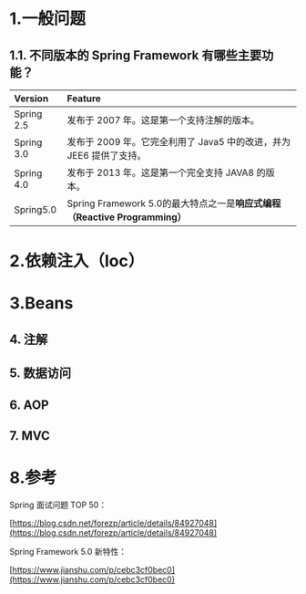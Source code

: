 # 1.一般问题

## 1.1. 不同版本的 Spring Framework 有哪些主要功能？

| Version | Feature |
| :--- | :--- |
| Spring 2.5 | 发布于 2007 年。这是第一个支持注解的版本。 |
| Spring 3.0 | 发布于 2009 年。它完全利用了 Java5 中的改进，并为 JEE6 提供了支持。 |
| Spring 4.0 | 发布于 2013 年。这是第一个完全支持 JAVA8 的版本。 |
| Spring5.0 | Spring Framework 5.0的最大特点之一是**响应式编程（Reactive Programming）** |  |

# 2.依赖注入（Ioc）

# 3.Beans

## 4. 注解

## 5. 数据访问

## 6. AOP

## 7. MVC

# 8.参考

Spring 面试问题 TOP 50：

[https://blog.csdn.net/forezp/article/details/84927048](https://blog.csdn.net/forezp/article/details/84927048)

Spring Framework 5.0 新特性：

[https://www.jianshu.com/p/cebc3cf0bec0](https://www.jianshu.com/p/cebc3cf0bec0)

